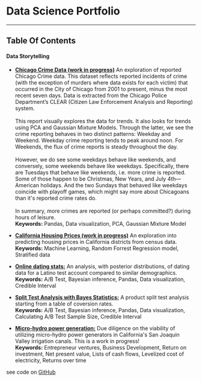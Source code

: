 # Data Science Portfolio
------
## Table Of Contents

#### Data Storytelling

* [**Chicago Crime Data (work in progress)**](https://caheredia.github.io/chicago_crime_data/build/html/index.html) An exploration of reported Chicago Crime data. This dataset reflects reported incidents of crime (with the exception of murders where data exists for each victim) that occurred in the City of Chicago from 2001 to present, minus the most recent seven days. Data is extracted from the Chicago Police Department’s CLEAR (Citizen Law Enforcement Analysis and Reporting) system. <br /><br />This report visually explores the data for trends. It also looks for trends using PCA and Gaussian Mixture Models. Through the latter, we see the crime reporting behaves in two distinct patterns: Weekday and Weekend. Weekday crime reporting tends to peak around noon. For Weekends, the flux of crime reports is steady throughout the day. <br /><br />However, we do see some weekdays behave like weekends, and conversely, some weekends behave like weekdays. Specifically, there are Tuesdays that behave like weekends, i.e. more crime is reported. Some of those happen to be Christmas, New Years, and July 4th—American holidays. And the two Sundays that behaved like weekdays coincide with playoff games, which might say more about Chicagoans than it's reported crime rates do.<br /><br />In summary, more crimes are reported (or perhaps committed?) during hours of leisure. 
<br />  **Keywords:** Pandas, Data visualization, PCA, Gaussian Mixture Model

* [**California Housing Prices (work in progress)**](https://caheredia.github.io/california_housing_prices/build/html/index.html) An exploration into predicting housing prices in California districts from census data. 
<br />  **Keywords:** Machine Learning, Random Forrest Regression model, Stratified data

* [**Online dating stats:**](/okc/2017-8-21_ch_okc_response_data_bayes.md) An analysis, with posterior distributions, of dating data for a Latino test account compared to similar demographics.  <br />  **Keywords:** A/B Test, Bayesian inference, Pandas, Data visualization, Credible Interval

* [**Split Test Analysis with Bayes Statistics:**](https://nbviewer.jupyter.org/github/caheredia/Data_Science_Portfolio/blob/master/Galvanize/deliver/q3-Copy1.ipynb#Loading-data) A product split test analysis starting from a table of coversion rates. <br />  **Keywords:** A/B Test, Bayesian inference, Pandas, Data visualization, Calculating A/B Test Sample Size, Credible Interval 

* [**Micro-hydro power generation:**](/hydro/2017-10-6_ch_micro_hydro_roi.md) Due diligence on the viability of utilizing micro-hydro power generators in California's San Joaquin Valley irrigation canals. This is a work in progress! <br />  **Keywords:** Entrepreneur ventures, Business Development, Return on investment, Net present value, Lists of cash flows, Levelized cost of electricity, Returns over time

see code on [GitHub](https://github.com/caheredia)


